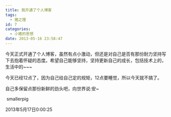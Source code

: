 ```yaml
---
title: 我开通了个人博客
tags:
  - 猪之理
id: 7
categories:
  - 小猪的思想
date: 2013-05-16 23:58:47
---
```


今天正式开通了个人博客，虽然有点小激动，但还是对自己是否有那份耐力坚持写下去抱着怀疑的态度。希望自己能够坚持，坚持更新自己的成长，包括技术上的，生活中的~~~

今天已经12点了，因为自己给自己定的规矩，12点要睡觉，所以今天就不搞了。

自己多保留点那份新鲜的劲头吧，向世界说:安~

 smallerpig

2013年5月17日0:00:25